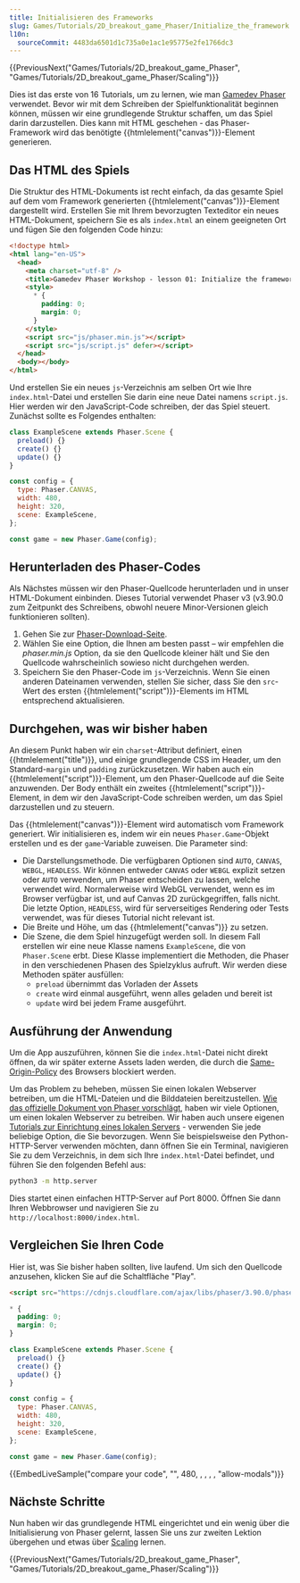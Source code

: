```yaml
---
title: Initialisieren des Frameworks
slug: Games/Tutorials/2D_breakout_game_Phaser/Initialize_the_framework
l10n:
  sourceCommit: 4483da6501d1c735a0e1ac1e95775e2fe1766dc3
---
```


{{PreviousNext("Games/Tutorials/2D_breakout_game_Phaser", "Games/Tutorials/2D_breakout_game_Phaser/Scaling")}}

Dies ist das erste von 16 Tutorials, um zu lernen, wie man [Gamedev Phaser](/de/docs/Games/Tutorials/2D_breakout_game_Phaser) verwendet. Bevor wir mit dem Schreiben der Spielfunktionalität beginnen können, müssen wir eine grundlegende Struktur schaffen, um das Spiel darin darzustellen. Dies kann mit HTML geschehen - das Phaser-Framework wird das benötigte {{htmlelement("canvas")}}-Element generieren.

## Das HTML des Spiels

Die Struktur des HTML-Dokuments ist recht einfach, da das gesamte Spiel auf dem vom Framework generierten {{htmlelement("canvas")}}-Element dargestellt wird. Erstellen Sie mit Ihrem bevorzugten Texteditor ein neues HTML-Dokument, speichern Sie es als `index.html` an einem geeigneten Ort und fügen Sie den folgenden Code hinzu:

```html
<!doctype html>
<html lang="en-US">
  <head>
    <meta charset="utf-8" />
    <title>Gamedev Phaser Workshop - lesson 01: Initialize the framework</title>
    <style>
      * {
        padding: 0;
        margin: 0;
      }
    </style>
    <script src="js/phaser.min.js"></script>
    <script src="js/script.js" defer></script>
  </head>
  <body></body>
</html>
```

Und erstellen Sie ein neues `js`-Verzeichnis am selben Ort wie Ihre `index.html`-Datei und erstellen Sie darin eine neue Datei namens `script.js`. Hier werden wir den JavaScript-Code schreiben, der das Spiel steuert. Zunächst sollte es Folgendes enthalten:

```js
class ExampleScene extends Phaser.Scene {
  preload() {}
  create() {}
  update() {}
}

const config = {
  type: Phaser.CANVAS,
  width: 480,
  height: 320,
  scene: ExampleScene,
};

const game = new Phaser.Game(config);
```

## Herunterladen des Phaser-Codes

Als Nächstes müssen wir den Phaser-Quellcode herunterladen und in unser HTML-Dokument einbinden. Dieses Tutorial verwendet Phaser v3 (v3.90.0 zum Zeitpunkt des Schreibens, obwohl neuere Minor-Versionen gleich funktionieren sollten).

1. Gehen Sie zur [Phaser-Download-Seite](https://phaser.io/download/stable).
2. Wählen Sie eine Option, die Ihnen am besten passt – wir empfehlen die _phaser.min.js_ Option, da sie den Quellcode kleiner hält und Sie den Quellcode wahrscheinlich sowieso nicht durchgehen werden.
3. Speichern Sie den Phaser-Code im `js`-Verzeichnis. Wenn Sie einen anderen Dateinamen verwenden, stellen Sie sicher, dass Sie den `src`-Wert des ersten {{htmlelement("script")}}-Elements im HTML entsprechend aktualisieren.

## Durchgehen, was wir bisher haben

An diesem Punkt haben wir ein `charset`-Attribut definiert, einen {{htmlelement("title")}}, und einige grundlegende CSS im Header, um den Standard-`margin` und `padding` zurückzusetzen. Wir haben auch ein {{htmlelement("script")}}-Element, um den Phaser-Quellcode auf die Seite anzuwenden. Der Body enthält ein zweites {{htmlelement("script")}}-Element, in dem wir den JavaScript-Code schreiben werden, um das Spiel darzustellen und zu steuern.

Das {{htmlelement("canvas")}}-Element wird automatisch vom Framework generiert. Wir initialisieren es, indem wir ein neues `Phaser.Game`-Objekt erstellen und es der `game`-Variable zuweisen. Die Parameter sind:

- Die Darstellungsmethode. Die verfügbaren Optionen sind `AUTO`, `CANVAS`, `WEBGL`, `HEADLESS`. Wir können entweder `CANVAS` oder `WEBGL` explizit setzen oder `AUTO` verwenden, um Phaser entscheiden zu lassen, welche verwendet wird. Normalerweise wird WebGL verwendet, wenn es im Browser verfügbar ist, und auf Canvas 2D zurückgegriffen, falls nicht. Die letzte Option, `HEADLESS`, wird für serverseitiges Rendering oder Tests verwendet, was für dieses Tutorial nicht relevant ist.
- Die Breite und Höhe, um das {{htmlelement("canvas")}} zu setzen.
- Die Szene, die dem Spiel hinzugefügt werden soll. In diesem Fall erstellen wir eine neue Klasse namens `ExampleScene`, die von `Phaser.Scene` erbt. Diese Klasse implementiert die Methoden, die Phaser in den verschiedenen Phasen des Spielzyklus aufruft. Wir werden diese Methoden später ausfüllen:
  - `preload` übernimmt das Vorladen der Assets
  - `create` wird einmal ausgeführt, wenn alles geladen und bereit ist
  - `update` wird bei jedem Frame ausgeführt.

## Ausführung der Anwendung

Um die App auszuführen, können Sie die `index.html`-Datei nicht direkt öffnen, da wir später externe Assets laden werden, die durch die [Same-Origin-Policy](/de/docs/Web/Security/Same-origin_policy) des Browsers blockiert werden.

Um das Problem zu beheben, müssen Sie einen lokalen Webserver betreiben, um die HTML-Dateien und die Bilddateien bereitzustellen. [Wie das offizielle Dokument von Phaser vorschlägt](https://docs.phaser.io/phaser/getting-started/set-up-dev-environment#installing-a-web-server), haben wir viele Optionen, um einen lokalen Webserver zu betreiben. Wir haben auch unsere eigenen [Tutorials zur Einrichtung eines lokalen Servers](/de/docs/Learn_web_development/Howto/Tools_and_setup/set_up_a_local_testing_server) - verwenden Sie jede beliebige Option, die Sie bevorzugen. Wenn Sie beispielsweise den Python-HTTP-Server verwenden möchten, dann öffnen Sie ein Terminal, navigieren Sie zu dem Verzeichnis, in dem sich Ihre `index.html`-Datei befindet, und führen Sie den folgenden Befehl aus:

```bash
python3 -m http.server
```

Dies startet einen einfachen HTTP-Server auf Port 8000. Öffnen Sie dann Ihren Webbrowser und navigieren Sie zu `http://localhost:8000/index.html`.

## Vergleichen Sie Ihren Code

Hier ist, was Sie bisher haben sollten, live laufend. Um sich den Quellcode anzusehen, klicken Sie auf die Schaltfläche "Play".

```html hidden
<script src="https://cdnjs.cloudflare.com/ajax/libs/phaser/3.90.0/phaser.js"></script>
```

```css hidden
* {
  padding: 0;
  margin: 0;
}
```

```js hidden
class ExampleScene extends Phaser.Scene {
  preload() {}
  create() {}
  update() {}
}

const config = {
  type: Phaser.CANVAS,
  width: 480,
  height: 320,
  scene: ExampleScene,
};

const game = new Phaser.Game(config);
```

{{EmbedLiveSample("compare your code", "", 480, , , , , "allow-modals")}}

## Nächste Schritte

Nun haben wir das grundlegende HTML eingerichtet und ein wenig über die Initialisierung von Phaser gelernt, lassen Sie uns zur zweiten Lektion übergehen und etwas über [Scaling](/de/docs/Games/Tutorials/2D_breakout_game_Phaser/Scaling) lernen.

{{PreviousNext("Games/Tutorials/2D_breakout_game_Phaser", "Games/Tutorials/2D_breakout_game_Phaser/Scaling")}}
